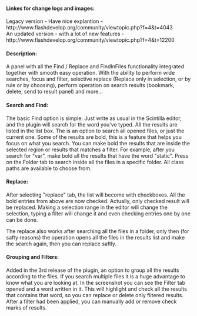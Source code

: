 <h4>Linkes for change logs and images:</h4> 
Legacy version - Have nice explantion - http://www.flashdevelop.org/community/viewtopic.php?f=4&t=4043 </br>
An updated version - with a lot of new features - http://www.flashdevelop.org/community/viewtopic.php?f=4&t=12200

<h4>Description:</h4>
A panel with all the Find / Replace and FindInFiles functionality integrated together with smooth easy operation.
With the ability to perform wide searches, focus and filter, selective replace (Replace only in selection, 
or by rule or by choosing), perform operation on search results (bookmark, delete, send to result panel) and more...

<h4>Search and Find:</h4>
The basic Find option is simple: Just write as usual in the Scintilla editor, and the plugin will search for the word you've typed.
All the results are listed in the list box. The is an option to search all opened files, or just the current one.
Some of the results are bold, this is a feature that helps you focus on what you search. You can make bold the results that are inside the selected region or results that matches a filter.
For example, after you search for "var", make bold all the results that have the word "static".
Press on the Folder tab to search inside all the files in a specific folder. All class paths are available to choose from.

<h4>Replace:</h4>
After selecting "replace" tab, the list will become with checkboxes. All the bold entries from above are now checked. Actually, only checked result will be replaced. Making a selection range in the editor will change the selection, typing a filter will change it and even checking entries one by one can be done.

The replace also works after searching all the files in a folder, only then (for safty reasons) the operation opens all the files in the results list and make the search again, then you can replace saftly.

<h4>Grouping and Filters:</h4>
Added in the 3rd release of the plugin, an option to group all the results according to the files. If you search multiple files it is a huge advantage to know what you are looking at.
In the screenshot you can see the Filter tab opened and a word written in it. This will highlight and check all the results that contains that word, so you can replace or delete only filtered results. After a filter had been applied, you can manually add or remove check marks of results.
